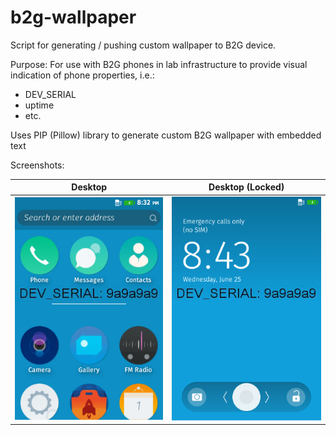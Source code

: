 b2g-wallpaper
=============

Script for generating / pushing custom wallpaper to B2G device. 
 
Purpose:
For use with B2G phones in lab infrastructure to provide visual indication of phone properties, i.e.:
* DEV_SERIAL
* uptime
* etc.

Uses PIP (Pillow) library to generate custom B2G wallpaper with embedded text

Screenshots:

Desktop |  Desktop (Locked)
--- | ---
![alt tag](https://raw.githubusercontent.com/rpappalax/b2g-wallpaper/master/screenshot.png) | ![alt tag](https://raw.githubusercontent.com/rpappalax/b2g-wallpaper/master/screenshot_locked.png)
